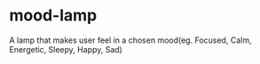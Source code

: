 # mood-lamp
A lamp that makes user feel in a chosen mood(eg. Focused, Calm, Energetic, Sleepy, Happy, Sad)
